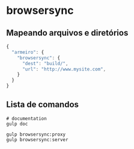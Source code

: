 # browsersync
## Mapeando arquivos e diretórios

```javascript
{
  "armeiro": {
    "browsersync": {
      "dest": "build/",
      "url": "http://www.mysite.com",
    }
  }
}
```
## Lista de comandos
```shell
# documentation
gulp doc

gulp browsersync:proxy
gulp browsersync:server
```
